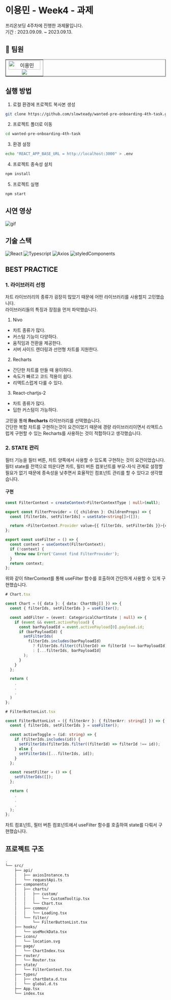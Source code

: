# 이용민 - Week4 - 과제

프리온보딩 4주차에 진행한 과제물입니다.  
기간 : 2023.09.09. ~ 2023.09.13.  

## 👥 팀원

<table border>
  <tbody>
    <tr>
      <td align="center" width="100px">
        <img width="100%" src="https://avatars.githubusercontent.com/u/68311202?s=96&v=4" alt="이용민"/>
        <a href="https://github.com/slowteady">
          <img src="https://img.shields.io/badge/이용민-1E90FF?style=flat-round&logo=GitHub&logoColor=white"/>
        </a>
      </td>
     </tr>
  </tbody>
</table>

## 실행 방법

1. 로컬 환경에 프로젝트 복사본 생성

```bash
git clone https://github.com/slowteady/wanted-pre-onboarding-4th-task.git
```

2. 프로젝트 폴더로 이동

```bash
cd wanted-pre-onboarding-4th-task
```

3. 환경 설정

```bash
echo "REACT_APP_BASE_URL = http://localhost:3000" > .env
```

4. 프로젝트 종속성 설치

```bash
npm install
```

5. 프로젝트 실행

```bash
npm start
```

## 시연 영상

![gif](https://media.giphy.com/media/v1.Y2lkPTc5MGI3NjExYjB2NXFyeWF4dTNhejY3dzUwMGFjdjUwbXAyZWFqYjhuZGoyM3p4MyZlcD12MV9pbnRlcm5hbF9naWZfYnlfaWQmY3Q9Zw/VNs6EEKiPl2FbfLJoj/giphy.gif)

## 기술 스택

![React](https://img.shields.io/badge/ReactJS-61DAFB?style=for-the-badge&logo=React&logoColor=white)
![Typescript](https://img.shields.io/badge/Typescript-3178C6?style=for-the-badge&logo=Typescript&logoColor=white)
![Axios](https://img.shields.io/badge/Axios-5A29E4?style=for-the-badge&logo=Axios&logoColor=white)
![styledComponents](https://img.shields.io/badge/styledComponents-DB7093?style=for-the-badge&logo=styledComponents&logoColor=white)

## BEST PRACTICE

### 1. 라이브러리 선정

차트 라이브러리의 종류가 굉장히 많았기 때문에 어떤 라이브러리를 사용할지 고민했습니다.  
라이브러리들의 특징과 장점을 먼저 파악했습니다.

1. Nivo

- 차트 종류가 많다.
- 커스텀 기능이 다양하다.
- 움직임과 전환을 제공한다.
- 서버 사이드 렌더링과 선언형 차트를 지원한다.

2. Recharts

- 간단한 차트를 만들 때 용이하다.
- 속도가 빠르고 코드 적용이 쉽다.
- 리액트스럽게 다룰 수 있다.

3. React-chartjs-2

- 차트 종류가 많다.
- 딥한 커스텀이 가능하다.

고민을 통해 **Recharts** 라이브러리를 선택했습니다.  
간단한 복합 차트를 구현하는것이 요건이었기 때문에 경량 라이브러리이면서 리액트스럽게 구현할 수 있는 Recharts를 사용하는 것이 적합하다고 생각했습니다.

### 2. STATE 관리

필터 기능을 필터 버튼, 차트 양쪽에서 사용할 수 있도록 구현하는 것이 요건이었습니다.  
필터 state를 전역으로 띄운다면 차트, 필터 버튼 컴포넌트를 부모-자식 관계로 설정할 필요가 없기 때문에 종속성을 낮추면서 효율적인 컴포넌트 관리를 할 수 있다고 생각했습니다.

#### 구현

```ts
const FilterContext = createContext<FilterContextType | null>(null);

export const FilterProvider = ({ children }: ChildrenProps) => {
  const [filterIds, setFilterIds] = useState<string[]>([]);

  return <FilterContext.Provider value={{ filterIds, setFilterIds }}>{children}</FilterContext.Provider>;
};

export const useFilter = () => {
  const context = useContext(FilterContext);
  if (!context) {
    throw new Error('Cannot find FilterProvider');
  }
  return context;
};
```

위와 같이 filterContext를 통해 useFilter 함수를 호출하여 간단하게 사용할 수 있게 구현했습니다.  

```ts
# Chart.tsx

const Chart = ({ data }: { data: ChartObj[] }) => {
  const { filterIds, setFilterIds } = useFilter();

  const addFilter = (event: CategoricalChartState | null) => {
    if (event && event.activePayload) {
      const barPayloadId = event.activePayload[0].payload.id;
      if (barPayloadId) {
        setFilterIds(
          filterIds.includes(barPayloadId)
            ? filterIds.filter((filterId) => filterId !== barPayloadId)
            : [...filterIds, barPayloadId]
        );
      }
    }
  };

  return (
    .
    .
    .
  )
};
```

```ts
# FilterButtonList.tsx

const FilterButtonList = ({ filterArr }: { filterArr: string[] }) => {
  const { filterIds, setFilterIds } = useFilter();

  const activeToggle = (id: string) => {
    if (filterIds.includes(id)) {
      setFilterIds(filterIds.filter((filterId) => filterId !== id));
    } else {
      setFilterIds([...filterIds, id]);
    }
  };

  const resetFilter = () => {
    setFilterIds([]);
  };

  return (
    .
    .
    .
  );
};
```

차트 컴포넌트, 필터 버튼 컴포넌트에서 useFilter 함수를 호출하여 state를 다뤄서 구현했습니다.

## 프로젝트 구조

```bash
.
└── src/
    ├── api/
    │   ├── axiosInstance.ts
    │   └── requestApi.ts
    ├── components/
    │   ├── charts/
    │   │   ├── custom/
    │   │   │   └── CustomTooltip.tsx
    │   │   └── Chart.tsx
    │   ├── common/
    │   │   └── Loading.tsx
    │   └── filter/
    │       └── FilterButtonList.tsx
    ├── hooks/
    │   └── useMockData.tsx
    ├── icons/
    │   └── location.svg
    ├── page/
    │   └── ChartIndex.tsx
    ├── router/
    │   └── Router.tsx
    ├── state/
    │   └── FilterContext.tsx
    ├── types/
    │   ├── chartData.d.tsx
    │   └── global.d.ts
    ├── App.tsx
    └── index.tsx
```
